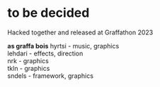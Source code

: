 to be decided
============

Hacked together and released at Graffathon 2023

**as graffa bois**
hyrtsi - music, graphics  
lehdari - effects, direction  
nrk - graphics  
tkln - graphics  
sndels - framework, graphics  
